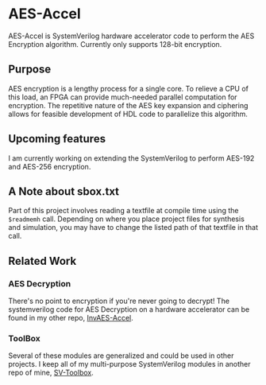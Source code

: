 # AES-Accel

AES-Accel is SystemVerilog hardware accelerator code to perform the AES Encryption algorithm. Currently only supports 128-bit encryption.

## Purpose

AES encryption is a lengthy process for a single core. To relieve a CPU of this load, an FPGA can provide much-needed parallel computation for encryption. The repetitive nature of the AES key expansion and ciphering allows for feasible development of HDL code to parallelize this algorithm.

## Upcoming features

I am currently working on extending the SystemVerilog to perform AES-192 and AES-256 encryption.

## A Note about sbox.txt

Part of this project involves reading a textfile at compile time using the `$readmemh` call. Depending on where you place project files for synthesis and simulation, you may have to change the listed path of that textfile in that call.

## Related Work

### AES Decryption

There's no point to encryption if you're never going to decrypt! The systemverilog code for AES Decryption on a hardware accelerator can be found in my other repo, [InvAES-Accel](https://github.com/onesmallskipforman/InvAES-Accel).

### ToolBox

Several of these modules are generalized and could be used in other projects. I keep all of my multi-purpose SystemVerilog modules in another repo of mine, [SV-Toolbox](https://github.com/onesmallskipforman/SV-Toolbox).
